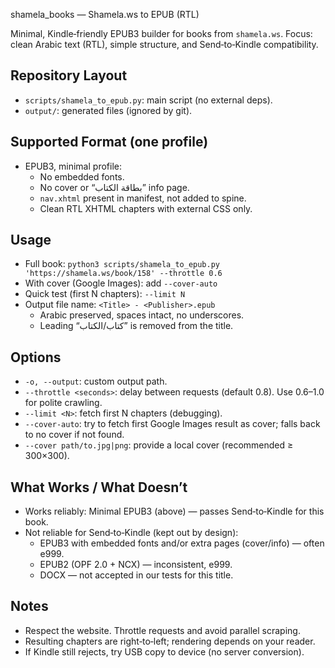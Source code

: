 shamela_books — Shamela.ws to EPUB (RTL)

Minimal, Kindle‑friendly EPUB3 builder for books from `shamela.ws`. Focus: clean Arabic text (RTL), simple structure, and Send‑to‑Kindle compatibility.

## Repository Layout
- `scripts/shamela_to_epub.py`: main script (no external deps).
- `output/`: generated files (ignored by git).

## Supported Format (one profile)
- EPUB3, minimal profile:
  - No embedded fonts.
  - No cover or “بطاقة الكتاب” info page.
  - `nav.xhtml` present in manifest, not added to spine.
  - Clean RTL XHTML chapters with external CSS only.

## Usage
- Full book: `python3 scripts/shamela_to_epub.py 'https://shamela.ws/book/158' --throttle 0.6`
- With cover (Google Images): add `--cover-auto`
- Quick test (first N chapters): `--limit N`
- Output file name: `<Title> - <Publisher>.epub`
  - Arabic preserved, spaces intact, no underscores.
  - Leading “كتاب/الكتاب” is removed from the title.

## Options
- `-o, --output`: custom output path.
- `--throttle <seconds>`: delay between requests (default 0.8). Use 0.6–1.0 for polite crawling.
- `--limit <N>`: fetch first N chapters (debugging).
- `--cover-auto`: try to fetch first Google Images result as cover; falls back to no cover if not found.
- `--cover path/to.jpg|png`: provide a local cover (recommended ≥ 300×300).

## What Works / What Doesn’t
- Works reliably: Minimal EPUB3 (above) — passes Send‑to‑Kindle for this book.
- Not reliable for Send‑to‑Kindle (kept out by design):
  - EPUB3 with embedded fonts and/or extra pages (cover/info) — often e999.
  - EPUB2 (OPF 2.0 + NCX) — inconsistent, e999.
  - DOCX — not accepted in our tests for this title.

## Notes
- Respect the website. Throttle requests and avoid parallel scraping.
- Resulting chapters are right‑to‑left; rendering depends on your reader.
- If Kindle still rejects, try USB copy to device (no server conversion).
